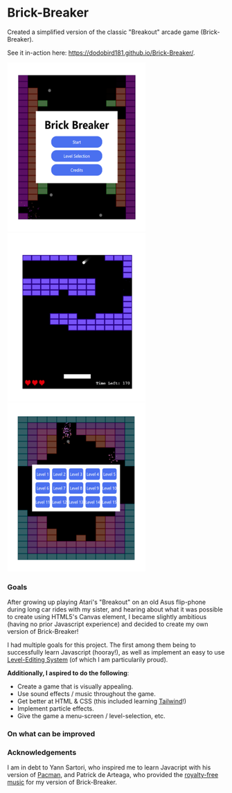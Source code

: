 # Brick-Breaker
Created a simplified version of the classic "Breakout" arcade game (Brick-Breaker).

See it in-action here: https://dodobird181.github.io/Brick-Breaker/.

<div>
<img src="https://github.com/dodobird181/Brick-Breaker/blob/main/screenshots/bbmenu.PNG" width="320" height="390">
<img src="https://github.com/dodobird181/Brick-Breaker/blob/main/screenshots/bblevel.PNG" width="320" height="390">
<img src="https://github.com/dodobird181/Brick-Breaker/blob/main/screenshots/bbselection.PNG" width="320" height="390">
</div>

### Goals
After growing up playing Atari's "Breakout" on an old Asus flip-phone during long car rides with  my sister, and hearing about what it was possible to create using
HTML5's Canvas element, I became slightly ambitious (having no prior Javascript experience) and decided to create my own version of Brick-Breaker!

I had multiple goals for this project. The first among them being to successfully learn Javascript (hooray!), as well as implement an easy to use [Level-Editing System](https://github.com/dodobird181/Brick-Breaker/blob/main/src/level_loader.js) (of which I am particularily proud). 

**Additionally, I aspired to do the following**:
*  Create a game that is visually appealing.
*  Use sound effects / music throughout the game.
*  Get better at HTML & CSS (this included learning [Tailwind](https://tailwindcss.com/)!)
*  Implement particle effects.
*  Give the game a menu-screen / level-selection, etc.

### On what can be improved


### Acknowledgements
I am in debt to Yann Sartori, who inspired me to learn Javacript with his version of [Pacman](https://github.com/yannsartori/Pac-Man), and
Patrick de Arteaga, who provided the [royalty-free music](https://patrickdearteaga.com/) for my version of Brick-Breaker.

